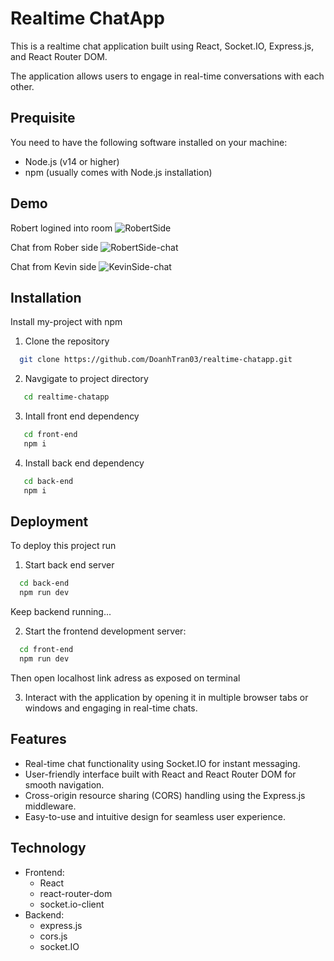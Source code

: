 
# Realtime ChatApp

This is a realtime chat application built using React, Socket.IO, Express.js, and React Router DOM. 

The application allows users to engage in real-time conversations with each other.

## Prequisite
You need to have the following software installed on your machine:

- Node.js (v14 or higher)
- npm (usually comes with Node.js installation)

## Demo

Robert logined into room
![RobertSide](https://github.com/DoanhTran03/realtime-chatapp/assets/103083272/b38ad9eb-405f-4966-8d48-c48d00c77248)

Chat from Rober side
![RobertSide-chat](https://github.com/DoanhTran03/realtime-chatapp/assets/103083272/b1f9773c-73c8-43cd-adf5-ab9699c1f4f4)

Chat from Kevin side
![KevinSide-chat](https://github.com/DoanhTran03/realtime-chatapp/assets/103083272/35b3a3a1-d2ba-417e-95ae-af03d2f310c8)

## Installation

Install my-project with npm

1. Clone the repository
```bash
  git clone https://github.com/DoanhTran03/realtime-chatapp.git
```
2. Navgigate to project directory
```bash
   cd realtime-chatapp
```
3. Intall front end dependency
```bash
   cd front-end
   npm i
```
4. Install back end dependency
```bash
   cd back-end
   npm i
```
## Deployment

To deploy this project run

1. Start back end server
```bash
  cd back-end
  npm run dev
```
Keep backend running...

2. Start the frontend development server:
```bash
  cd front-end
  npm run dev
```
Then open localhost link adress as exposed on terminal

3. Interact with the application by opening it in multiple browser tabs or windows and engaging in real-time chats.



## Features

- Real-time chat functionality using Socket.IO for instant messaging.
- User-friendly interface built with React and React Router DOM for smooth navigation.
- Cross-origin resource sharing (CORS) handling using the Express.js middleware.
- Easy-to-use and intuitive design for seamless user experience.


## Technology
- Frontend:
   - React
    - react-router-dom
    - socket.io-client
- Backend:
    - express.js
    - cors.js
    - socket.IO
